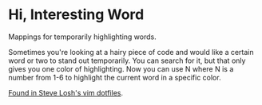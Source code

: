 Hi, Interesting Word
=====================

Mappings for temporarily highlighting words.

Sometimes you're looking at a hairy piece of code and would like a certain
word or two to stand out temporarily.  You can search for it, but that only
gives you one color of highlighting.  Now you can use <leader>N where N is a
number from 1-6 to highlight the current word in a specific color.

[Found in Steve Losh's vim dotfiles](https://bitbucket.org/sjl/dotfiles/src/e6f6389e598f33a32e75069d7b3cfafb597a4d82/vim/vimrc#cl-2291).
